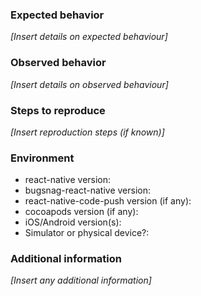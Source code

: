 ### Expected behavior
*[Insert details on expected behaviour]*

### Observed behavior
*[Insert details on observed behaviour]*

### Steps to reproduce
*[Insert reproduction steps (if known)]*

### Environment

- react-native version:
- bugsnag-react-native version:
- react-native-code-push version (if any):
- cocoapods version (if any):
- iOS/Android version(s):
- Simulator or physical device?:

### Additional information
*[Insert any additional information]*
